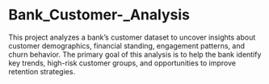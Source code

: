 # Bank_Customer-_Analysis
This project analyzes a bank’s customer dataset to uncover insights about customer demographics, financial standing, engagement patterns, and churn behavior. The primary goal of this analysis is to help the bank identify key trends, high-risk customer groups, and opportunities to improve retention strategies.
